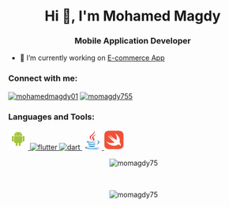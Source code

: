 <h1 align="center">Hi 👋, I'm Mohamed Magdy</h1>
<h3 align="center">Mobile Application Developer</h3>

- 🔭 I’m currently working on [E-commerce App](https://github.com/amrs12145/E-commerce)

<h3 align="left">Connect with me:</h3>
<p align="left">
<a href="https://linkedin.com/in/mohamedmagdy01" target="blank"><img align="center" src="https://raw.githubusercontent.com/rahuldkjain/github-profile-readme-generator/master/src/images/icons/Social/linked-in-alt.svg" alt="mohamedmagdy01" height="30" width="40" /></a>
<a href="https://fb.com/momagdy755" target="blank"><img align="center" src="https://raw.githubusercontent.com/rahuldkjain/github-profile-readme-generator/master/src/images/icons/Social/facebook.svg" alt="momagdy755" height="30" width="40" /></a>
</p>
</p>

<h3 align="left">Languages and Tools:</h3>
<p align="left"> <a href="https://developer.android.com" target="_blank" rel="noreferrer"> <img src="https://raw.githubusercontent.com/devicons/devicon/master/icons/android/android-original-wordmark.svg" alt="android" width="40" height="40"/> </a> 
  <a href="https://flutter.dev" target="_blank" rel="noreferrer"> <img src="https://www.vectorlogo.zone/logos/flutterio/flutterio-icon.svg" alt="flutter" width="40" height="40"/> </a> 
   <a href="https://dart.dev" target="_blank" rel="noreferrer"> <img src="https://www.vectorlogo.zone/logos/dartlang/dartlang-icon.svg" alt="dart" width="40" height="40"/> </a><a href="https://www.java.com" target="_blank" rel="noreferrer"> <img src="https://raw.githubusercontent.com/devicons/devicon/master/icons/java/java-original.svg" alt="java" width="40" height="40"/> </a> <a href="https://developer.apple.com/swift/" target="_blank" rel="noreferrer"> <img src="https://raw.githubusercontent.com/devicons/devicon/master/icons/swift/swift-original.svg" alt="swift" width="40" height="40"/> </a> </p>


<p align="center">
&nbsp;<img align="center" src="https://github-readme-stats.vercel.app/api/top-langs?username=momagdy75&show_icons=true&theme=dark&title_color=6493e0&text_color=8788b0&hide_border=false&locale=en&layout=compact" alt="momagdy75" />
</p>

<br/>
<p align="center">
&nbsp;<img align="center" src="https://github-readme-stats.vercel.app/api?username=momagdy75&show_icons=true&theme=dark&title_color=6493e0&text_color=7f80a6&hide_border=false&locale=en" alt="momagdy75" />
</p>

